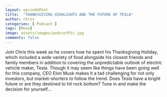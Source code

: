 ```yaml
---
layout: episodePost
title:  "THANKSGIVING HIGHLIGHTS AND THE FUTURE OF TESLA"
author: chris
categories: [ Podcast ]
tags: [Mono]
image: assets/images/podcastPic.jpg
comments: false
---
```


Join Chris this week as he covers how he spent his Thanksgiving Holiday, which included a wide variety of food alongside his closest friends and family members in addition to covering the unpredictable outlook of electric vehicle maker, Tesla. Though it may seem like things have been going well for this company, CEO Elon Musk makes it a tad challenging for not only investors, but market-shorters to follow the trend. Does Tesla have a bright future or are they destined to hit rock bottom? Tune in and make the decision for yourself...